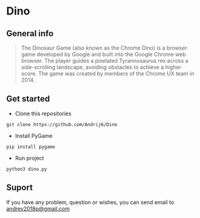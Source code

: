 # Dino

## General info
>The Dinosaur Game (also known as the Chrome Dino) is a browser game developed by Google and built into the Google Chrome web browser. The player guides a pixelated Tyrannosaurus rex across a side-scrolling landscape, avoiding obstacles to achieve a higher score. The game was created by members of the Chrome UX team in 2014.
  
## Get started
- Clone this repositories
```
git clone https://github.com/Andrij6/Dino
```
- Install PyGame
```
pip install pygame
```
- Run project
```
python3 dino.py
```

## Suport
If you have any problem, question or wishes, you can send email to andrey2018p@gmail.com
